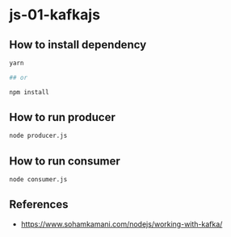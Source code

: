 # js-01-kafkajs

## How to install dependency

```bash
yarn

## or

npm install
```

## How to run producer

```bash
node producer.js
```

## How to run consumer

```bash
node consumer.js
```

## References

- <https://www.sohamkamani.com/nodejs/working-with-kafka/>
